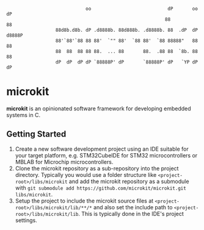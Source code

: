 ```
                             oo                            dP       oo   dP
                                                          88            88
                  88d8b.d8b. dP .d8888b. 88d888b. .d8888b. 88  .dP  dP d8888P
                  88'`88'`88 88 88'  `"" 88'  `88 88'  `88 88888"   88   88
                  88  88  88 88 88.  ... 88       88.  .88 88  `8b. 88   88
                  dP  dP  dP dP `88888P' dP       `88888P' dP   `YP dP   dP
```

# microkit

**microkit** is an opinionated software framework for developing embedded systems in C.

## Getting Started

1. Create a new software development project using an IDE suitable for your target platform, e.g. STM32CubeIDE for STM32 microcontrollers or MBLAB for Microchip microcontrollers.
2. Clone the microkit repository as a sub-repository into the project directory. Typically you would use a folder structure like `<project-root>/libs/microkit` and add the microkit repository as a submodule with `git submodule add https://github.com/microkit/microkit.git libs/microkit`.
3. Setup the project to include the microkit source files at `<project-root>/libs/microkit/lib/**/*` and also set the include path to `<project-root>/libs/microkit/lib`. This is typically done in the IDE's project settings.
